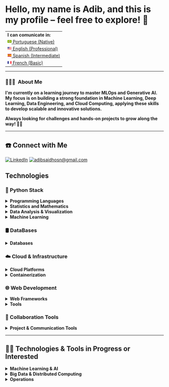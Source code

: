 # Hello, my name is Adib, and this is my profile – feel free to explore! 👋

<table>
  <tr><td><strong> I can comunicate in: <strong></td></tr>
  <tr><td><a href="README_pt.md"><img src="imagens/br-flag.png" height="13"> Portuguese (Native)</a></td></tr>
  <tr><td><a href="README.md"><img src="imagens/us-flag.png" height="13"> English (Professional)</a></td></tr>
  <tr><td><a href="README_es.md"><img src="imagens/sp-flag.png" height="13"> Spanish (Intermediate)</a></td></tr>
  <tr><td><a href="README_fr.md"><img src="imagens/fr-flag.png" height="13"> French (Basic)</a></td></tr>
</table>


---


### 🙋🏻‍♂️  About Me

**I'm currently on a learning journey to master MLOps and Generative AI. My focus is on building a strong foundation in Machine Learning, Deep Learning, Data Engineering, and Cloud Computing, applying these skills to develop scalable and innovative solutions.**

**Always looking for challenges and hands-on projects to grow along the way! 🚀💡**

---
## ☎️ Connect with Me


[![LinkedIn](https://img.shields.io/badge/LinkedIn-%230077B5.svg?style=for-the-badge&logo=linkedin&logoColor=white)](https://www.linkedin.com/in/adibhosn/)  [![adibsaidhosn@gmail.com](https://img.shields.io/badge/adibsaidhosn@gmail.com-D14836.svg?style=for-the-badge&logo=gmail&logoColor=white)](mailto:adibsaidhosn@gmail.com)


## Technologies

### 🐍 Python Stack

<details>
  <summary><b>Programming Languages</b></summary>

  ![Python](https://img.shields.io/badge/Python-3776AB?style=for-the-badge&logo=python&logoColor=white)

</details>

<details>
  <summary><b>Statistics and Mathematics</b></summary>

  ![SymPy](https://img.shields.io/badge/SymPy-3B5526?style=for-the-badge&logo=sympy&logoColor=white)  
  ![NumPy](https://img.shields.io/badge/NumPy-013243?style=for-the-badge&logo=numpy&logoColor=white)  
  ![SciPy](https://img.shields.io/badge/SciPy-8CAAE6?style=for-the-badge&logo=scipy&logoColor=white)

</details>

<details>
  <summary><b>Data Analysis & Visualization</b></summary>

  ![Pandas](https://img.shields.io/badge/Pandas-150458?style=for-the-badge&logo=pandas&logoColor=white)  
  ![Matplotlib](https://img.shields.io/badge/Matplotlib-006400?style=for-the-badge&logoColor=white)  
  ![Seaborn](https://img.shields.io/badge/Seaborn-3776AB?style=for-the-badge&logoColor=white)  
  ![Plotly](https://img.shields.io/badge/Plotly-3F4F75?style=for-the-badge&logo=plotly&logoColor=white)  
  ![Streamlit](https://img.shields.io/badge/Streamlit-FF4B4B?style=for-the-badge&logo=streamlit&logoColor=white)  

</details>

<details>
  <summary><b>Machine Learning</b></summary>

  ![scikit-learn](https://img.shields.io/badge/scikit--learn-F7931E?style=for-the-badge&logoColor=white)  
  ![TensorFlow](https://img.shields.io/badge/TensorFlow-FF6F00?style=for-the-badge&logo=tensorflow&logoColor=white)  
  ![Keras](https://img.shields.io/badge/Keras-D00000?style=for-the-badge&logo=keras&logoColor=white)  

</details>

### 🛢️ DataBases

<details>
  <summary><b>Databases</b></summary>

  ![MySQL](https://img.shields.io/badge/MySQL-4479A1?style=for-the-badge&logo=mysql&logoColor=white)  
  ![PostgreSQL](https://img.shields.io/badge/PostgreSQL-336791?style=for-the-badge&logo=postgresql&logoColor=white)
  ![Oracle](https://img.shields.io/badge/Oracle%20DB-F80000?style=for-the-badge&logo=oracle&logoColor=white)
  ![MongoDB](https://img.shields.io/badge/MongoDB-47A248?style=for-the-badge&logo=mongodb&logoColor=white)

</details>

### ☁️ Cloud & Infrastructure

<details>
  <summary><b>Cloud Platforms</b></summary>

  ![AWS](https://img.shields.io/badge/AWS-232F3E?style=for-the-badge&logo=amazon-aws&logoColor=white)

</details>

<details>
  <summary><b>Containerization</b></summary>

  ![Docker](https://img.shields.io/badge/Docker-2496ED?style=for-the-badge&logo=docker&logoColor=white)

</details>

### 🌐 Web Development

<details>
  <summary><b>Web Frameworks</b></summary>

  ![FastAPI](https://img.shields.io/badge/FastAPI-009688?style=for-the-badge&logo=fastapi&logoColor=white)  
  ![Flask](https://img.shields.io/badge/Flask-000000?style=for-the-badge&logo=flask&logoColor=white)  

</details>

<details>
  <summary><b>Tools</b></summary>

  ![Postman](https://img.shields.io/badge/Postman-FF6C37?style=for-the-badge&logo=postman&logoColor=white)  
  ![Ngrok](https://img.shields.io/badge/Ngrok-1F1E37?style=for-the-badge&logo=ngrok&logoColor=white)  

</details>

### 🤝 Collaboration Tools

<details>
  <summary><b>Project & Communication Tools</b></summary>

  ![Microsoft Teams](https://img.shields.io/badge/Microsoft%20Teams-6264A7?style=for-the-badge&logo=microsoft-teams&logoColor=white)  
  ![Miro](https://img.shields.io/badge/Miro-FFD02F?style=for-the-badge&logo=miro&logoColor=050036)  
  ![Trello](https://img.shields.io/badge/Trello-0052CC?style=for-the-badge&logo=trello&logoColor=white)  
  ![Git](https://img.shields.io/badge/Git-F05032?style=for-the-badge&logo=git&logoColor=white)  

</details>

---

## 🧑‍🎓 Technologies & Tools in Progress or Interested

<details>
  <summary><b>Machine Learning & AI</b></summary>

  ![PyTorch](https://img.shields.io/badge/PyTorch-EE4C2C?style=for-the-badge&logo=pytorch&logoColor=white)  

</details>

<details>
  <summary><b>Big Data & Distributed Computing</b></summary>

  ![Apache Spark](https://img.shields.io/badge/Apache%20Spark-E25A1C?style=for-the-badge&logo=apachespark&logoColor=white)  

</details>

<details>
  <summary><b>Operations</b></summary>

  ![Apache Airflow](https://img.shields.io/badge/Apache%20Airflow-017CEE?style=for-the-badge&logo=apacheairflow&logoColor=white)  

</details>

